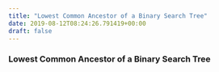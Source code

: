 ```yaml
---
title: "Lowest Common Ancestor of a Binary Search Tree"
date: 2019-08-12T08:24:26.791419+00:00
draft: false
---
```


### Lowest Common Ancestor of a Binary Search Tree
